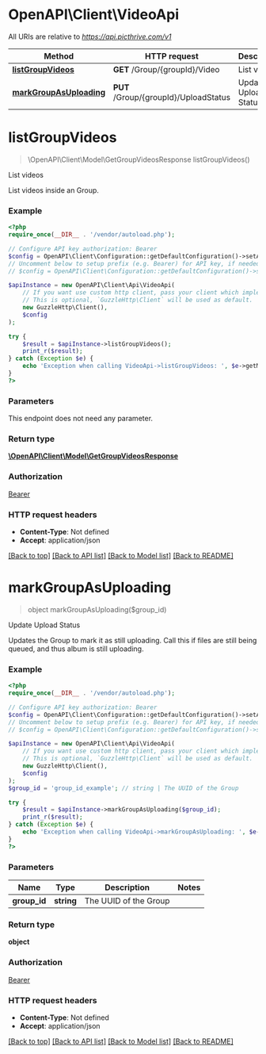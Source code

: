 # OpenAPI\Client\VideoApi

All URIs are relative to *https://api.picthrive.com/v1*

Method | HTTP request | Description
------------- | ------------- | -------------
[**listGroupVideos**](VideoApi.md#listGroupVideos) | **GET** /Group/{groupId}/Video | List videos
[**markGroupAsUploading**](VideoApi.md#markGroupAsUploading) | **PUT** /Group/{groupId}/UploadStatus | Update Upload Status


# **listGroupVideos**
> \OpenAPI\Client\Model\GetGroupVideosResponse listGroupVideos()

List videos

List videos inside an Group.

### Example
```php
<?php
require_once(__DIR__ . '/vendor/autoload.php');

// Configure API key authorization: Bearer
$config = OpenAPI\Client\Configuration::getDefaultConfiguration()->setApiKey('Authorization', 'YOUR_API_KEY');
// Uncomment below to setup prefix (e.g. Bearer) for API key, if needed
// $config = OpenAPI\Client\Configuration::getDefaultConfiguration()->setApiKeyPrefix('Authorization', 'Bearer');

$apiInstance = new OpenAPI\Client\Api\VideoApi(
    // If you want use custom http client, pass your client which implements `GuzzleHttp\ClientInterface`.
    // This is optional, `GuzzleHttp\Client` will be used as default.
    new GuzzleHttp\Client(),
    $config
);

try {
    $result = $apiInstance->listGroupVideos();
    print_r($result);
} catch (Exception $e) {
    echo 'Exception when calling VideoApi->listGroupVideos: ', $e->getMessage(), PHP_EOL;
}
?>
```

### Parameters
This endpoint does not need any parameter.

### Return type

[**\OpenAPI\Client\Model\GetGroupVideosResponse**](../Model/GetGroupVideosResponse.md)

### Authorization

[Bearer](../../README.md#Bearer)

### HTTP request headers

 - **Content-Type**: Not defined
 - **Accept**: application/json

[[Back to top]](#) [[Back to API list]](../../README.md#documentation-for-api-endpoints) [[Back to Model list]](../../README.md#documentation-for-models) [[Back to README]](../../README.md)

# **markGroupAsUploading**
> object markGroupAsUploading($group_id)

Update Upload Status

Updates the Group to mark it as still uploading. Call this if files are still being queued, and thus album is still uploading.

### Example
```php
<?php
require_once(__DIR__ . '/vendor/autoload.php');

// Configure API key authorization: Bearer
$config = OpenAPI\Client\Configuration::getDefaultConfiguration()->setApiKey('Authorization', 'YOUR_API_KEY');
// Uncomment below to setup prefix (e.g. Bearer) for API key, if needed
// $config = OpenAPI\Client\Configuration::getDefaultConfiguration()->setApiKeyPrefix('Authorization', 'Bearer');

$apiInstance = new OpenAPI\Client\Api\VideoApi(
    // If you want use custom http client, pass your client which implements `GuzzleHttp\ClientInterface`.
    // This is optional, `GuzzleHttp\Client` will be used as default.
    new GuzzleHttp\Client(),
    $config
);
$group_id = 'group_id_example'; // string | The UUID of the Group

try {
    $result = $apiInstance->markGroupAsUploading($group_id);
    print_r($result);
} catch (Exception $e) {
    echo 'Exception when calling VideoApi->markGroupAsUploading: ', $e->getMessage(), PHP_EOL;
}
?>
```

### Parameters

Name | Type | Description  | Notes
------------- | ------------- | ------------- | -------------
 **group_id** | **string**| The UUID of the Group |

### Return type

**object**

### Authorization

[Bearer](../../README.md#Bearer)

### HTTP request headers

 - **Content-Type**: Not defined
 - **Accept**: application/json

[[Back to top]](#) [[Back to API list]](../../README.md#documentation-for-api-endpoints) [[Back to Model list]](../../README.md#documentation-for-models) [[Back to README]](../../README.md)

